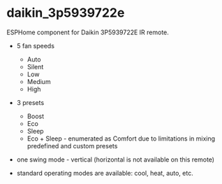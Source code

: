 # daikin_3p5939722e

ESPHome component for Daikin 3P5939722E IR remote.

- 5 fan speeds
  - Auto
  - Silent
  - Low
  - Medium
  - High

- 3 presets
  - Boost
  - Eco
  - Sleep
  - Eco + Sleep - enumerated as Comfort due to limitations in mixing predefined and custom presets

- one swing mode - vertical (horizontal is not available on this remote)

- standard operating modes are available: cool, heat, auto, etc.
